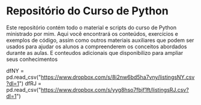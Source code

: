 # Repositório do Curso de Python
Este repositório contém todo o material e scripts do curso de Python ministrado por mim. Aqui você encontrará os conteúdos, exercícios e exemplos de código, assim como outros materiais auxiliares que podem ser usados para ajudar os alunos a compreenderem os conceitos abordados durante as aulas. E conteudos adicionais que disponibilizo para ampliar seus conhecimentos

dfNY = pd.read_csv("https://www.dropbox.com/s/8i2nw6bd5ha7vny/listingsNY.csv?dl=1")
dfRJ = pd.read_csv("https://www.dropbox.com/s/yyg8hso7fbjf1ft/listingsRJ.csv?dl=1")

